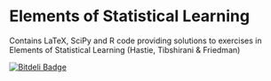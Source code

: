 Elements of Statistical Learning
================================

Contains LaTeX, SciPy and R code providing solutions to exercises in Elements of Statistical Learning (Hastie, Tibshirani &amp; Friedman)


[![Bitdeli Badge](https://d2weczhvl823v0.cloudfront.net/ajtulloch/elements-of-statistical-learning/trend.png)](https://bitdeli.com/free "Bitdeli Badge")

